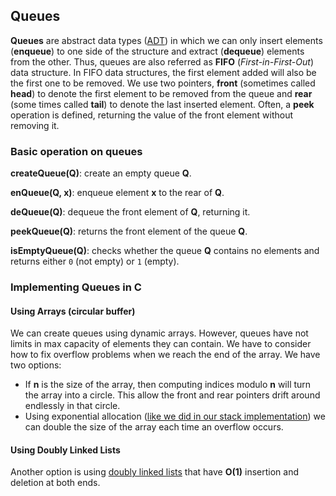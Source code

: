 ## Queues

**Queues** are abstract data types ([ADT](https://en.wikipedia.org/wiki/Abstract_data_type)) in which we can only insert elements (**enqueue**) to one side of the structure and extract (**dequeue**) elements from the other. Thus, queues are also referred as **FIFO** (*First-in-First-Out*) data structure. In FIFO data structures, the first element added will also be the first one to be removed. We use two pointers, **front** (sometimes called **head**) to denote the first element to be removed from the queue and **rear** (some times called **tail**) to denote the last inserted element. Often, a **peek** operation is defined, returning the value of the front element without removing it.

### Basic operation on queues

**createQueue(Q)**: create an empty queue **Q**.

**enQueue(Q, x)**: enqueue element **x** to the rear of **Q**.

**deQueue(Q)**: dequeue the front element of **Q**, returning it.

**peekQueue(Q)**: returns the front element of the queue **Q**.

**isEmptyQueue(Q)**: checks whether the queue **Q** contains no elements and returns either `0` (not empty) or `1` (empty).

### Implementing Queues in C

#### Using Arrays (circular buffer)

We can create queues using dynamic arrays. However, queues have not limits in max capacity of elements they can contain. We have to consider how to fix overflow problems when we reach the end of the array. We have two options:

- If **n** is the size of the array, then computing indices modulo **n** will turn the array into a circle. This allow the front and rear pointers drift around endlessly in that circle.
- Using exponential allocation ([like we did in our stack implementation](https://github.com/GeorgeGkas/Data-Structures/tree/master/Stacks/usingArrays/stack_exalloc)) we can double the size of the array each time an overflow occurs.

#### Using Doubly Linked Lists

Another option is using [doubly linked lists](https://en.wikipedia.org/wiki/Doubly_linked_list) that have **O(1)** insertion and deletion at both ends.
